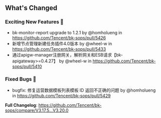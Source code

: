 <!-- Release notes generated using configuration in .github/release.yml at master -->

## What's Changed

### Exciting New Features 🎉
* bk-monitor-report upgrade to 1.2.1 by @homholueng in https://github.com/Tencent/bk-sops/pull/5426
* 新增节点管理新建任务插件4.0版本 by @wheel-w in https://github.com/Tencent/bk-sops/pull/5433
* 通过apigw-manager注册网关，解析网关和ESB请求【bk-apigateway>=0.4.27】 by @wheel-w in https://github.com/Tencent/bk-sops/pull/5410

### Fixed Bugs 👾
* bugfix: 修复运营数据模板列表模板 ID 返回不正确的问题 by @homholueng in https://github.com/Tencent/bk-sops/pull/5429


**Full Changelog**: https://github.com/Tencent/bk-sops/compare/V3.17.5...V3.20.0